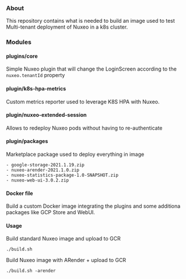 ### About

This repository contains what is needed to build an image used to test Multi-tenant deployment of Nuxeo in a k8s cluster.

### Modules

#### plugins/core

Simple Nuxeo plugin that will change the LoginScreen according to the `nuxeo.tenantId` property

#### plugin/k8s-hpa-metrics

Custom metrics reporter used to leverage K8S HPA with Nuxeo.

#### plugin/nuxeo-extended-session

Allows to redeploy Nuxeo pods without having to re-authenticate

#### plugin/packages

Marketplace package used to deploy everything in image

    - google-storage-2021.1.19.zip
    - nuxeo-arender-2021.1.0.zip
    - nuxeo-statistics-package-1.0-SNAPSHOT.zip
    - nuxeo-web-ui-3.0.2.zip

#### Docker file

Build a custom Docker image integrating the plugins and some additiona packages like GCP Store and WebUI.


#### Usage

Build standard Nuxeo image and upload to GCR

    ./build.sh


Build Nuxeo image with ARender + upload to GCR

    ./build.sh -arender

